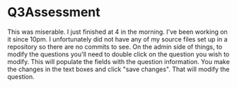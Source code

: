 # Q3Assessment
This was miserable. I just finished at 4 in the morning. I've been working on it since 10pm. 
I unfortunately did not have any of my source files set up in a repository so there are no commits to see. 
On the admin side of things, to modify the questions you'll need to double click on the question you wish to modify. This will populate the fields with the question information. You make the changes in the text boxes and click "save changes". That will modify the question. 

